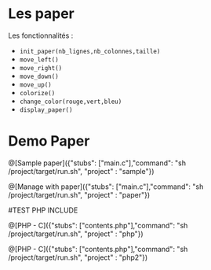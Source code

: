 # Les paper

Les fonctionnalités :
- `init_paper(nb_lignes,nb_colonnes,taille)`
- `move_left()`
- `move_right()`
- `move_down()`
- `move_up()`
- `colorize()`
- `change_color(rouge,vert,bleu)`
- `display_paper()`

# Demo Paper

@[Sample paper]({"stubs": ["main.c"],"command": "sh /project/target/run.sh", "project" : "sample"})


@[Manage with paper]({"stubs": ["main.c"],"command": "sh /project/target/run.sh", "project" : "paper"})

#TEST PHP INCLUDE

@[PHP - C]({"stubs": ["contents.php"],"command": "sh /project/target/run.sh", "project" : "php"})

@[PHP - C]({"stubs": ["contents.php"],"command": "sh /project/target/run.sh", "project" : "php2"})
